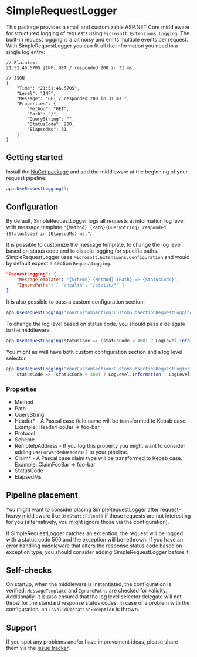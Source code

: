# SimpleRequestLogger

This package provides a small and customizable ASP.NET Core middleware for structured logging 
of requests using `Microsoft.Extensions.Logging`. The built-in request logging is a bit noisy 
and emits multiple events per request. With SimpleRequestLogger you can fit all the information 
you need in a single log entry:

```
// Plaintext
21:51:46.5705 [INF] GET / responded 200 in 31 ms.

// JSON
{
    "Time": "21:51:46.5705",
    "Level": "INF",
    "Message": "GET / responded 200 in 31 ms.",
    "Properties": {
        "Method": "GET",
        "Path": "/",
        "QueryString": "",
        "StatusCode": 200,
        "ElapsedMs": 31
    }
}
```

## Getting started

Install the [NuGet package](https://www.nuget.org/packages/SimpleRequestLogger) and 
add the middleware at the beginning of your request pipeline:

```csharp
app.UseRequestLogging();
```

## Configuration

By default, SimpleRequestLogger logs all requests at information log level with message 
template `"{Method} {Path}{QueryString} responded {StatusCode} in {ElapsedMs} ms."`. 

It is possible to customize the message template, to change the log level based on 
status code and to disable logging for specific paths. SimpleRequestLogger uses 
`Microsoft.Extensions.Configuration` and would by default expect a section `RequestLogging`. 

```json
"RequestLogging": {
    "MessageTemplate": "{Scheme} {Method} {Path} => {StatusCode}",
    "IgnorePaths": [ "/health", "/static/*" ]
}
```

It is also possible to pass a custom configuration section: 

```csharp
app.UseRequestLogging("YourCustomSection:CustomSubsectionRequestLogging");
```

To change the log level based on status code, you should pass a delegate to the middleware:

```csharp
app.UseRequestLogging(statusCode => (statusCode < 400) ? LogLevel.Information : LogLevel.Error);
```

You might as well have both custom configuration section and a log level selector.

```csharp
app.UseRequestLogging("YourCustomSection:CustomSubsectionRequestLoging", 
    statusCode => (statusCode < 400) ? LogLevel.Information : LogLevel.Error);
```

### Properties

- Method
- Path
- QueryString
- Header* - A Pascal case field name will be transformed to Kebab case. Example: HeaderFooBar => foo-bar
- Protocol
- Scheme
- RemoteIpAddress - If you log this property you might want to consider adding `UseForwardedHeaders()` to your pipeline.
- Claim* - A Pascal case claim type will be transformed to Kebab case. Example: ClaimFooBar => foo-bar
- StatusCode
- ElapsedMs

## Pipeline placement

You might want to consider placing SimpleRequestLogger after request-heavy middleware like `UseStaticFiles()` 
if those requests are not interesting for you (alternatively, you might ignore those via the configuration).

If SimpleRequestLogger catches an exception, the request will be logged with a status code 500 
and the exception will be rethrown. If you have an error handling middleware that alters the response 
status code based on exception type, you should consider adding SimpleRequestLogger before it. 

## Self-checks

On startup, when the middleware is instantiated, the configuration is verified. `MessageTemplate` 
and `IgnorePaths` are checked for validity. Additionally, it is also ensured that the log level selector 
delegate will not throw for the standard response status codes. In case of a problem with the configuration, 
an `InvalidOperationException` is thrown.

## Support

If you spot any problems and/or have improvement ideas, please share them via
the [issue tracker](https://github.com/yavorfingarov/SimpleRequestLogger/issues).
